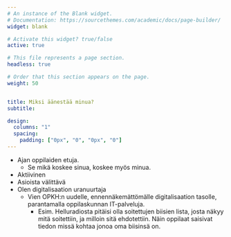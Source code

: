 ```yaml
---
# An instance of the Blank widget.
# Documentation: https://sourcethemes.com/academic/docs/page-builder/
widget: blank

# Activate this widget? true/false
active: true

# This file represents a page section.
headless: true

# Order that this section appears on the page.
weight: 50


title: Miksi äänestää minua?
subtitle:

design:
  columns: "1"
  spacing:
    padding: ["0px", "0", "0px", "0"]
---
```

* Ajan oppilaiden etuja.
  * Se mikä koskee sinua, koskee myös minua.
* Aktiivinen
* Asioista välittävä
* Olen digitalisaation uranuurtaja
  * Vien OPKH:n uudelle, ennennäkemättömälle digitalisaation tasolle, parantamalla oppilaskunnan IT-palveluja.
    * Esim. Helluradiosta pitäisi olla soitettujen biisien lista, josta näkyy mitä soitettiin, ja milloin sitä ehdotettiin. Näin oppilaat saisivat tiedon missä kohtaa jonoa oma biisinsä on.



